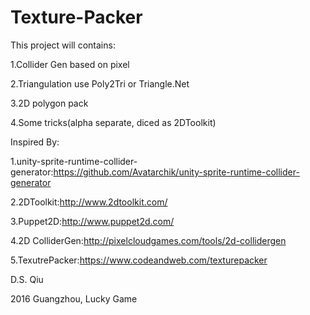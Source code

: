 # Texture-Packer


This project will contains:

  1.Collider Gen based on pixel
  
  2.Triangulation use Poly2Tri or Triangle.Net
  
  3.2D polygon pack
  
  4.Some tricks(alpha separate, diced as 2DToolkit)



Inspired By:

1.unity-sprite-runtime-collider-generator:https://github.com/Avatarchik/unity-sprite-runtime-collider-generator

2.2DToolkit:http://www.2dtoolkit.com/

3.Puppet2D:http://www.puppet2d.com/

4.2D ColliderGen:http://pixelcloudgames.com/tools/2d-collidergen

5.TexutrePacker:https://www.codeandweb.com/texturepacker

D.S. Qiu

2016 Guangzhou, Lucky Game


